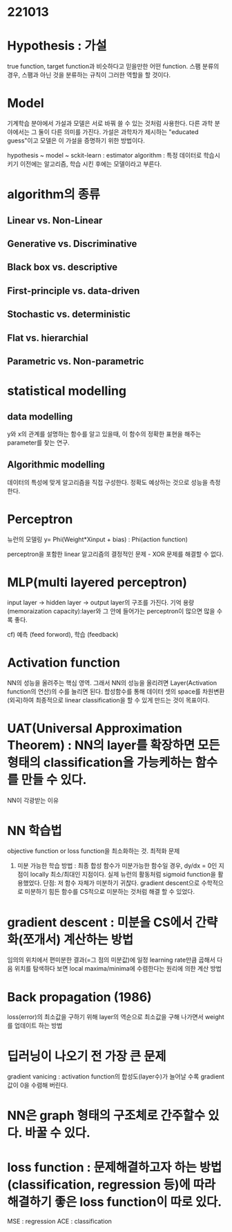 # 221013
# Hypothesis : 가설
true function, target function과 비슷하다고 믿을만한 어떤 function. 
스팸 분류의 경우, 스팸과 아닌 것을 분류하는 규칙이 그러한 역할을 할 것이다.

# Model
기계학습 분야에서 가설과 모델은 서로 바꿔 쓸 수 있는 것처럼 사용한다. 다른 과학 분야에서는 그 둘이 다른 의미를 가진다.
가설은 과학자가 제시하는 "educated guess"이고 모델은 이 가설을 증명하기 위한 방법이다.

hypothesis ~ model ~ sckit-learn : estimator
algorithm : 특정 데이터로 학습시키기 이전에는 알고리즘, 학습 시킨 후에는 모델이라고 부른다.

# algorithm의 종류
## Linear vs. Non-Linear
## Generative vs. Discriminative
## Black box vs. descriptive
## First-principle vs. data-driven
## Stochastic vs. deterministic
## Flat vs. hierarchial
## Parametric vs. Non-parametric

# statistical modelling
## data modelling
y와 x의 관계를 설명하는 함수를 알고 있을때, 이 함수의 정확한 표현을 해주는 parameter를 찾는 연구.

## Algorithmic modelling
데이터의 특성에 맞게 알고리즘을 직접 구성한다. 정확도 예상하는 것으로 성능을 측정한다.

# Perceptron
뉴런의 모델링
 y= Phi(Weight*Xinput + bias) : Phi(action function)

perceptron을 포함한 linear 알고리즘의 결정적인 문제 - XOR 문제를 해결할 수 없다.

# MLP(multi layered perceptron)
input layer -> hidden layer -> output layer의 구조를 가진다.
기억 용량(memoraization capacity):layer와 그 안에 들어가는 perceptron이 많으면 많을 수록 좋다.

cf) 예측 (feed forword), 학습 (feedback)

# Activation function
NN의 성능을 올려주는 핵심 영역. 그래서 NN의 성능을 올리려면 Layer(Activation function의 연산)의 수를 늘리면 된다.
합성함수를 통해 데이터 셋의 space를 차원변환(외곡)하여 최종적으로 linear classification을 할 수 있게 만드는 것이 목표이다.

# UAT(Universal Approximation Theorem) : NN의 layer를 확장하면 모든 형태의 classification을 가능케하는 함수를 만들 수 있다.
NN이 각광받는 이유

# NN 학습법
objective function or loss function을 최소화하는 것. 최적화 문제
1. 미분 가능한 학습 방법 : 최종 합성 함수가 미분가능한 함수일 경우, dy/dx = 0인 지점이 locally 최소/최대인 지점이다. 
   실제 뉴런의 활동처럼 sigmoid function을 활용했었다. 단점: 저 함수 자체가 미분하기 귀찮다.
   gradient descent으로 수학적으로 미분하기 힘든 함수를 CS적으로 미분하는 것처럼 해결 할 수 있었다.


# gradient descent : 미분을 CS에서 간략화(쪼개서) 계산하는 방법
임의의 위치에서 편미분한 결과(=그 점의 미분값)에 일정 learning rate만큼 곱해서 다음 위치를 탐색하다 보면 
local maxima/minima에 수렴한다는 원리에 의한 계산 방법

# Back propagation (1986)
loss(error)의 최소값을 구하기 위해 layer의 역순으로 최소값을 구해 나가면서 weight를 업데이트 하는 방법

# 딥러닝이 나오기 전 가장 큰 문제
gradient vanicing : activation function의 합성도(layer수)가 늘어날 수록 gradient값이 0을 수렴해 버린다.

# NN은 graph 형태의 구조체로 간주할수 있다. 바꿀 수 있다.

# loss function : 문제해결하고자 하는 방법(classification, regression 등)에 따라 해결하기 좋은 loss function이 따로 있다.
MSE : regression
ACE : classification